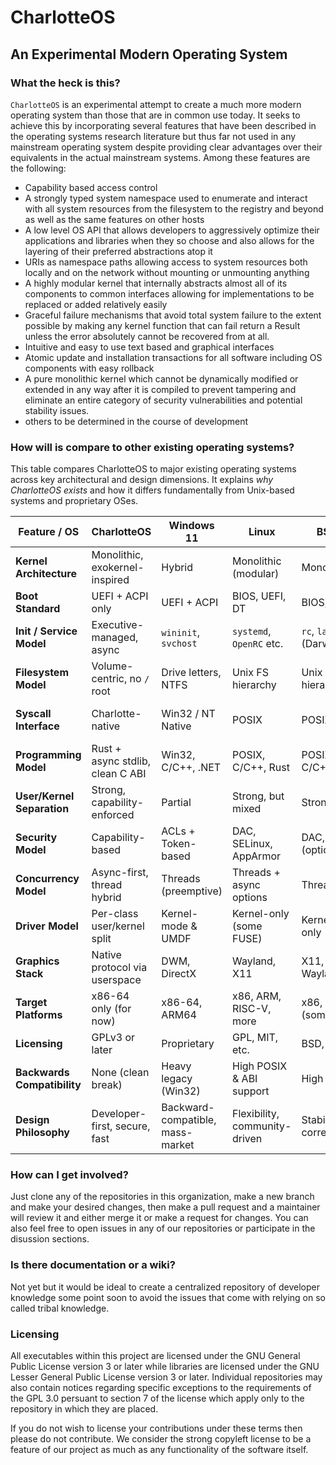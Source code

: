 # CharlotteOS

## An Experimental Modern Operating System

### What the heck is this?

`CharlotteOS` is an experimental attempt to create a much more modern operating system than those that are in common use today. It seeks to achieve this by incorporating several features that have been described
in the operating systems research literature but thus far not used in any mainstream operating system despite providing clear advantages over their equivalents in the actual mainstream systems. Among these features are the following:

- Capability based access control
- A strongly typed system namespace used to enumerate and interact with all system resources from the filesystem to the registry and beyond as well as the same features on other hosts
- A low level OS API that allows developers to aggressively optimize their applications and libraries when they so choose and also allows for the layering of their preferred abstractions atop it
- URIs as namespace paths allowing access to system resources both locally and on the network without mounting or unmounting anything
- A highly modular kernel that internally abstracts almost all of its components to common interfaces allowing for implementations to be replaced or added relatively easily
- Graceful failure mechanisms that avoid total system failure to the extent possible by making any kernel function that can fail return a Result unless the error absolutely cannot be recovered from at all.
- Intuitive and easy to use text based and graphical interfaces
- Atomic update and installation transactions for all software including OS components with easy rollback
- A pure monolithic kernel which cannot be dynamically modified or extended in any way after it is compiled to prevent tampering and eliminate an entire category of security vulnerabilities and potential stability issues.
- others to be determined in the course of development

### How will is compare to other existing operating systems?

This table compares CharlotteOS to major existing operating systems across key architectural and design dimensions. It explains *why CharlotteOS exists* and how it differs fundamentally from Unix-based systems and proprietary OSes.

| Feature / OS                  | **CharlotteOS**             | **Windows 11**         | **Linux**               | **BSDs**                | **macOS**              | **Haiku**               |
|------------------------------|-----------------------------|------------------------|--------------------------|--------------------------|------------------------|-------------------------|
| **Kernel Architecture**       | Monolithic, exokernel-inspired | Hybrid              | Monolithic (modular)     | Monolithic               | Hybrid (XNU)           | Hybrid (custom)         |
| **Boot Standard**             | UEFI + ACPI only            | UEFI + ACPI            | BIOS, UEFI, DT           | BIOS, UEFI               | UEFI + ACPI            | BIOS, UEFI (limited ACPI)|
| **Init / Service Model**      | Executive-managed, async     | `wininit`, `svchost`   | `systemd`, `OpenRC` etc. | `rc`, `launchd` (Darwin) | `launchd`              | `launch_daemon`         |
| **Filesystem Model**          | Volume-centric, no `/` root | Drive letters, NTFS    | Unix FS hierarchy        | Unix FS hierarchy        | APFS, Unix hierarchy   | BFS, simplified hierarchy|
| **Syscall Interface**         | Charlotte-native             | Win32 / NT Native      | POSIX                    | POSIX                    | POSIX + Apple syscalls | BeOS-style syscalls     |
| **Programming Model**         | Rust + async stdlib, clean C ABI | Win32, C/C++, .NET | POSIX, C/C++, Rust       | POSIX, C/C++             | Obj-C, Swift, POSIX    | C++, BeAPI              |
| **User/Kernel Separation**    | Strong, capability-enforced | Partial                | Strong, but mixed        | Strong                   | Strong                 | Moderate                |
| **Security Model**            | Capability-based             | ACLs + Token-based     | DAC, SELinux, AppArmor   | DAC, MAC (optional)      | App Sandbox, SIP       | Basic permissions       |
| **Concurrency Model**         | Async-first, thread hybrid   | Threads (preemptive)   | Threads + async options  | Threads                  | Threads + GCD/queues   | Preemptive threads      |
| **Driver Model**              | Per-class user/kernel split  | Kernel-mode & UMDF     | Kernel-only (some FUSE)  | Kernel-only              | Kernel with sandboxing | Mostly kernel drivers   |
| **Graphics Stack**            | Native protocol via userspace | DWM, DirectX           | Wayland, X11             | X11, some Wayland        | Metal, Quartz          | App Server (custom GUI) |
| **Target Platforms**          | x86-64 only (for now)        | x86-64, ARM64          | x86, ARM, RISC-V, more   | x86, ARM (some)          | ARM64 (Apple Silicon)  | x86-64 (RISC-V WIP)     |
| **Licensing**                 | GPLv3 or later               | Proprietary            | GPL, MIT, etc.           | BSD, ISC                 | Proprietary            | MIT                     |
| **Backwards Compatibility**   | None (clean break)           | Heavy legacy (Win32)   | High POSIX & ABI support | High POSIX               | High legacy support    | Partial BeOS ABI        |
| **Design Philosophy**         | Developer-first, secure, fast | Backward-compatible, mass-market | Flexibility, community-driven | Stability, correctness | UX-first, closed ecosystem | Simple desktop usability |


### How can I get involved?

Just clone any of the repositories in this organization, make a new branch and make your desired changes, then make a pull request and a maintainer will review it and either merge it or make a request for changes. You can also
feel free to open issues in any of our repositories or participate in the disussion sections.

### Is there documentation or a wiki?

Not yet but it would be ideal to create a centralized repository of developer knowledge some point soon to avoid the issues that come with relying on so called tribal knowledge.

### Licensing

All executables within this project are licensed under the GNU General Public License version 3 or later while libraries are licensed under the GNU Lesser General Public License version 3 or later. Individual repositories may also contain notices regarding specific exceptions to the requirements of the GPL 3.0 persuant to section 7 of the license which apply only to the repository in which they are placed.

If you do not wish to license your
contributions under these terms then please do not contribute. We consider the strong copyleft license to be a feature of our project as much as any functionality of the software itself.
